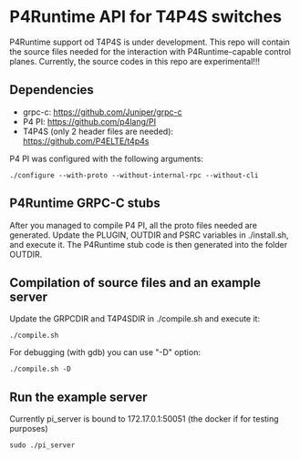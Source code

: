 # P4Runtime API for T4P4S switches

P4Runtime support od T4P4S is under development. This repo will contain the source files needed for the interaction with P4Runtime-capable control planes. Currently, the source codes in this repo are experimental!!!

## Dependencies

* grpc-c:  https://github.com/Juniper/grpc-c
* P4 PI: https://github.com/p4lang/PI
* T4P4S (only 2 header files are needed): https://github.com/P4ELTE/t4p4s

P4 PI was configured with the following arguments:
```
./configure --with-proto --without-internal-rpc --without-cli
```

## P4Runtime GRPC-C stubs
After you managed to compile P4 PI, all the proto files needed are generated.
Update the PLUGIN, OUTDIR and PSRC variables in  ./install.sh, and execute it. The P4Runtime stub code is then generated into the folder OUTDIR.

## Compilation of source files and an example server
Update the GRPCDIR and T4P4SDIR in ./compile.sh and execute it:
```
./compile.sh
```

For debugging (with gdb) you can use "-D" option: 
```
./compile.sh -D
```
## Run the example server
Currently pi_server is bound to 172.17.0.1:50051 (the docker if for testing purposes)
```
sudo ./pi_server
```



